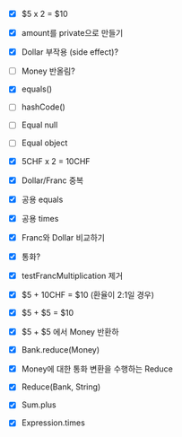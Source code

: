- [x] $5 x 2 = $10
- [x] amount를 private으로 만들기
- [x] Dollar 부작용 (side effect)?
- [ ] Money 반올림?
- [x] equals()
- [ ] hashCode()
- [ ] Equal null
- [ ] Equal object
- [x] 5CHF x 2 = 10CHF
- [x] Dollar/Franc 중복
- [x] 공용 equals
- [x] 공용 times
- [x] Franc와 Dollar 비교하기
- [x] 통화?
- [x] testFrancMultiplication 제거

- [x] $5 + 10CHF = $10 (환율이 2:1일 경우)
- [x] $5 + $5 = $10
- [x] $5 + $5 에서 Money 반환하
- [x] Bank.reduce(Money)
- [x] Money에 대한 통화 변환을 수행하는 Reduce
- [x] Reduce(Bank, String)
- [x] Sum.plus
- [x] Expression.times